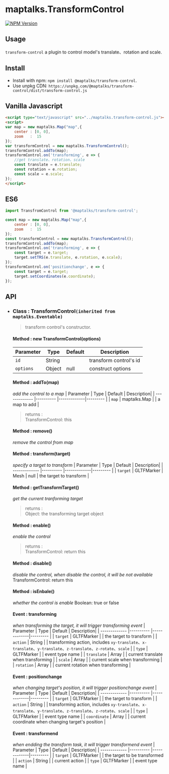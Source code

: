# maptalks.TransformControl
[![NPM Version](https://img.shields.io/npm/v/@maptalks/transform-control.svg)](https://github.com/fuzhenn/transform-control.git)
## Usage

```transform-control``` a plugin to control model's translate、rotation and scale.

## Install
  
* Install with npm: ```npm install @maptalks/transform-control```.
* Use unpkg CDN: ```https://unpkg.com/@maptalks/transform-control/dist/transform-control.js```

## Vanilla Javascript
```html
<script type="text/javascript" src="../maptalks.transform-control.js"></script>
<script>
var map = new maptalks.Map("map",{
    center : [0, 0],
    zoom   :  15
});
var transformControl = new maptalks.TransformControl();
transformControl.addTo(map);
transformControl.on('transforming', e => {
    //get translate、rotation、scale
    const translate = e.translate;
    const rotation = e.rotation;
    const scale = e.scale;
});
</script>
```

## ES6

```javascript
import TransfromControl from '@maptalks/transform-control';

const map = new maptalks.Map("map",{
    center : [0, 0],
    zoom   :  15
});
const transformControl = new maptalks.TransformControl();
transformControl.addTo(map);
transformControl.on('transforming', e => {
    const target = e.target;
    target.setTRS(e.translate, e.rotation, e.scale);
});
transformControl.on('positionchange', e => {
    const target = e.target;
    target.setCoordinates(e.coordinate);
});
```

## API
  * ### Class : TransformControl`(inherited from maptalks.Eventable)`
    > transform control's constructor.
    
    #### Method : new TransformControl(options) 
    | Parameter | Type | Default | Description|
    | ------------- |---------- |-------------|--------- |
    | `id`      | String |  | transform control's id |
    | `options`   | Object | null | construct options     |

    #### Method : addTo(map)
    _add the control to a map_
    | Parameter | Type | Default | Description|
    | ------------- |---------- |-------------|--------- |
    | `map`      | maptalks.Map |  | a map to add |
    > returns : <br>
    TransformControl: this

    #### Method : remove()
    _remove the control from map_

    #### Method : transform(target)
    _specify a target to transform_
    | Parameter | Type | Default | Description|
    | ------------- |---------- |-------------|--------- |
    | `target`      | GLTFMarker \| Mesh | null | the target to transform |

    #### Method : getTransformTarget()
    _get the current tranforming target_
    > returns : <br>
    Object: the transforming target object

    #### Method : enable()
    _enable the control_
    > returns : <br>
    TransformControl: return this

    #### Method : disable()
    _disable the control, when disable the control, it will be not available_
    TransformControl: return this

    #### Method : isEnbale()
    _whether the control is enable_
    Boolean: true or false

    #### Event : transforming
    _when transforming the target, it will trigger transforming event_
    | Parameter | Type | Default | Description|
    | ------------- |---------- |-------------|--------- |
    | `target`      | GLTFMarker |  | the target to transform |
    | `action`      | String |  | transforming action, includes `xy-translate`、`x-translate`、`y-translate`、`z-translate`、`z-rotate`、`scale` |
    | `type`      | GLTFMarker |  | event type name |
    | `translate`      | Array |  | current translate when transforming |
    | `scale`      | Array |  | current scale when transforming |
    | `rotation`      | Array |  | current rotation when transforming |

    #### Event : positionchange
    _when changing target's position, it will trigger positionchange event_
    | Parameter | Type | Default | Description|
    | ------------- |---------- |-------------|--------- |
    | `target`      | GLTFMarker |  | the target to transform |
    | `action`      | String |  | transforming action, includes `xy-translate`、`x-translate`、`y-translate`、`z-translate`、`z-rotate`、`scale` |
    | `type`      | GLTFMarker |  | event type name |
    | `coordinate`      | Array |  | current coordinate when changing target's position |

    #### Event : transformend
    _when endding the transform task, it will trigger transformend event_
    | Parameter | Type | Default | Description|
    | ------------- |---------- |-------------|--------- |
    | `target`      | GLTFMarker |  | the target to be transformed |
    | `action`      | String |  | current action |
    | `type`      | GLTFMarker |  | event type name |
